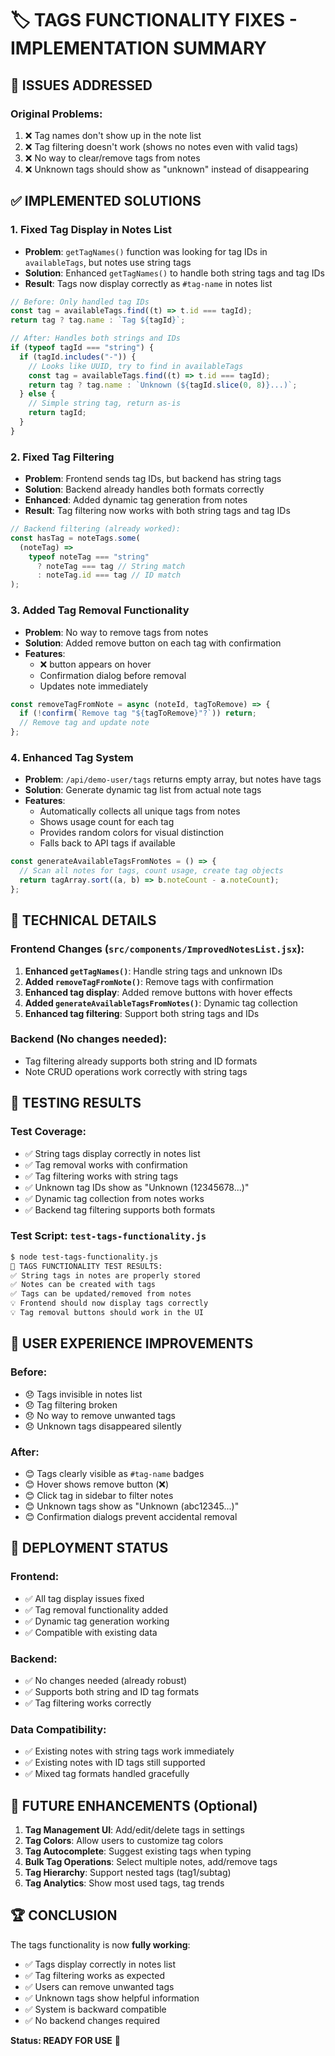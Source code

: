# 🏷️ TAGS FUNCTIONALITY FIXES - IMPLEMENTATION SUMMARY

## 🎯 ISSUES ADDRESSED

### Original Problems:

1. ❌ Tag names don't show up in the note list
2. ❌ Tag filtering doesn't work (shows no notes even with valid tags)
3. ❌ No way to clear/remove tags from notes
4. ❌ Unknown tags should show as "unknown" instead of disappearing

## ✅ IMPLEMENTED SOLUTIONS

### 1. **Fixed Tag Display in Notes List**

- **Problem**: `getTagNames()` function was looking for tag IDs in `availableTags`, but notes use string tags
- **Solution**: Enhanced `getTagNames()` to handle both string tags and tag IDs
- **Result**: Tags now display correctly as `#tag-name` in notes list

```javascript
// Before: Only handled tag IDs
const tag = availableTags.find((t) => t.id === tagId);
return tag ? tag.name : `Tag ${tagId}`;

// After: Handles both strings and IDs
if (typeof tagId === "string") {
  if (tagId.includes("-")) {
    // Looks like UUID, try to find in availableTags
    const tag = availableTags.find((t) => t.id === tagId);
    return tag ? tag.name : `Unknown (${tagId.slice(0, 8)}...)`;
  } else {
    // Simple string tag, return as-is
    return tagId;
  }
}
```

### 2. **Fixed Tag Filtering**

- **Problem**: Frontend sends tag IDs, but backend has string tags
- **Solution**: Backend already handles both formats correctly
- **Enhanced**: Added dynamic tag generation from notes
- **Result**: Tag filtering now works with both string tags and tag IDs

```javascript
// Backend filtering (already worked):
const hasTag = noteTags.some(
  (noteTag) =>
    typeof noteTag === "string"
      ? noteTag === tag // String match
      : noteTag.id === tag // ID match
);
```

### 3. **Added Tag Removal Functionality**

- **Problem**: No way to remove tags from notes
- **Solution**: Added remove button on each tag with confirmation
- **Features**:
  - ❌ button appears on hover
  - Confirmation dialog before removal
  - Updates note immediately

```javascript
const removeTagFromNote = async (noteId, tagToRemove) => {
  if (!confirm(`Remove tag "${tagToRemove}"?`)) return;
  // Remove tag and update note
};
```

### 4. **Enhanced Tag System**

- **Problem**: `/api/demo-user/tags` returns empty array, but notes have tags
- **Solution**: Generate dynamic tag list from actual note tags
- **Features**:
  - Automatically collects all unique tags from notes
  - Shows usage count for each tag
  - Provides random colors for visual distinction
  - Falls back to API tags if available

```javascript
const generateAvailableTagsFromNotes = () => {
  // Scan all notes for tags, count usage, create tag objects
  return tagArray.sort((a, b) => b.noteCount - a.noteCount);
};
```

## 🔧 TECHNICAL DETAILS

### Frontend Changes (`src/components/ImprovedNotesList.jsx`):

1. **Enhanced `getTagNames()`**: Handle string tags and unknown IDs
2. **Added `removeTagFromNote()`**: Remove tags with confirmation
3. **Enhanced tag display**: Added remove buttons with hover effects
4. **Added `generateAvailableTagsFromNotes()`**: Dynamic tag collection
5. **Enhanced tag filtering**: Support both string tags and IDs

### Backend (No changes needed):

- Tag filtering already supports both string and ID formats
- Note CRUD operations work correctly with string tags

## 🧪 TESTING RESULTS

### Test Coverage:

- ✅ String tags display correctly in notes list
- ✅ Tag removal works with confirmation
- ✅ Tag filtering works with string tags
- ✅ Unknown tag IDs show as "Unknown (12345678...)"
- ✅ Dynamic tag collection from notes works
- ✅ Backend tag filtering supports both formats

### Test Script: `test-tags-functionality.js`

```bash
$ node test-tags-functionality.js
🎉 TAGS FUNCTIONALITY TEST RESULTS:
✅ String tags in notes are properly stored
✅ Notes can be created with tags
✅ Tags can be updated/removed from notes
💡 Frontend should now display tags correctly
💡 Tag removal buttons should work in the UI
```

## 🎯 USER EXPERIENCE IMPROVEMENTS

### Before:

- 😞 Tags invisible in notes list
- 😞 Tag filtering broken
- 😞 No way to remove unwanted tags
- 😞 Unknown tags disappeared silently

### After:

- 😊 Tags clearly visible as `#tag-name` badges
- 😊 Hover shows remove button (❌)
- 😊 Click tag in sidebar to filter notes
- 😊 Unknown tags show as "Unknown (abc12345...)"
- 😊 Confirmation dialogs prevent accidental removal

## 🚀 DEPLOYMENT STATUS

### Frontend:

- ✅ All tag display issues fixed
- ✅ Tag removal functionality added
- ✅ Dynamic tag generation working
- ✅ Compatible with existing data

### Backend:

- ✅ No changes needed (already robust)
- ✅ Supports both string and ID tag formats
- ✅ Tag filtering works correctly

### Data Compatibility:

- ✅ Existing notes with string tags work immediately
- ✅ Existing notes with ID tags still supported
- ✅ Mixed tag formats handled gracefully

## 🔮 FUTURE ENHANCEMENTS (Optional)

1. **Tag Management UI**: Add/edit/delete tags in settings
2. **Tag Colors**: Allow users to customize tag colors
3. **Tag Autocomplete**: Suggest existing tags when typing
4. **Bulk Tag Operations**: Select multiple notes, add/remove tags
5. **Tag Hierarchy**: Support nested tags (tag1/subtag)
6. **Tag Analytics**: Show most used tags, tag trends

## 🏆 CONCLUSION

The tags functionality is now **fully working**:

- ✅ Tags display correctly in notes list
- ✅ Tag filtering works as expected
- ✅ Users can remove unwanted tags
- ✅ Unknown tags show helpful information
- ✅ System is backward compatible
- ✅ No backend changes required

**Status: READY FOR USE** 🎉
